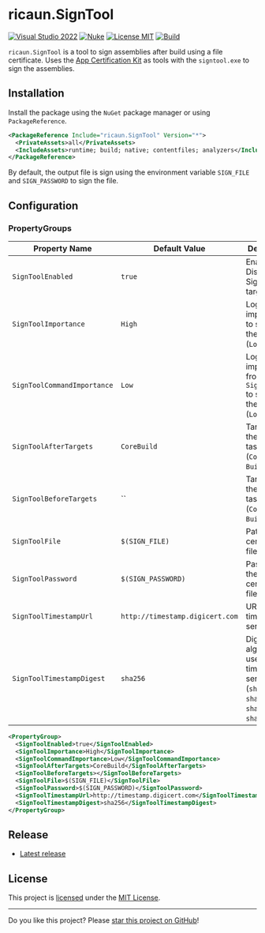 ﻿# ricaun.SignTool

[![Visual Studio 2022](https://img.shields.io/badge/Visual%20Studio-2022-blue)](../..)
[![Nuke](https://img.shields.io/badge/Nuke-Build-blue)](https://nuke.build/)
[![License MIT](https://img.shields.io/badge/License-MIT-blue.svg)](LICENSE)
[![Build](../../actions/workflows/Build.yml/badge.svg)](../../actions)

`ricaun.SignTool` is a tool to sign assemblies after build using a file certificate. Uses the [App Certification Kit](https://learn.microsoft.com/en-us/windows/uwp/debug-test-perf/windows-app-certification-kit) as tools with the `signtool.exe` to sign the assemblies.

## Installation

Install the package using the `NuGet` package manager or using `PackageReference`.

```xml
<PackageReference Include="ricaun.SignTool" Version="*">
  <PrivateAssets>all</PrivateAssets>
  <IncludeAssets>runtime; build; native; contentfiles; analyzers</IncludeAssets>
</PackageReference>
```

By default, the output file is sign using the environment variable `SIGN_FILE` and `SIGN_PASSWORD` to sign the file.

## Configuration

### PropertyGroups
Property Name | Default Value | Description
-------------|--------|-------------
`SignToolEnabled`| `true` | Enable / Disable SignTool target task.
`SignToolImportance` | `High` | Log importance to show in the console. (`Low` or `High`)
`SignToolCommandImportance` | `Low` | Log importance from the `SignTool.exe` to show in the console. (`Low` or `High`)
`SignToolAfterTargets`| `CoreBuild` | Target to run the SignTool task. (`CoreBuild`, `Build`, etc.)
`SignToolBeforeTargets`| `` | Target to run the SignTool task. (`CoreBuild`, `Build`, etc.)
`SignToolFile`| `$(SIGN_FILE)` | Path to the certificate file (`.pfx`).
`SignToolPassword`| `$(SIGN_PASSWORD)` | Password to the certificate file (`.pfx`).
`SignToolTimestampUrl`| `http://timestamp.digicert.com` | URL to the timestamp server.
`SignToolTimestampDigest`| `sha256` | Digest algorithm to use for the timestamp server. (`sha1`, `sha256`, `sha384`, `sha512`)

```xml
<PropertyGroup>
  <SignToolEnabled>true</SignToolEnabled>
  <SignToolImportance>High</SignToolImportance>
  <SignToolCommandImportance>Low</SignToolCommandImportance>
  <SignToolAfterTargets>CoreBuild</SignToolAfterTargets>
  <SignToolBeforeTargets></SignToolBeforeTargets>
  <SignToolFile>$(SIGN_FILE)</SignToolFile>
  <SignToolPassword>$(SIGN_PASSWORD)</SignToolPassword>
  <SignToolTimestampUrl>http://timestamp.digicert.com</SignToolTimestampUrl>
  <SignToolTimestampDigest>sha256</SignToolTimestampDigest>
</PropertyGroup>
```

## Release

* [Latest release](../../releases/latest)

## License

This project is [licensed](LICENSE) under the [MIT License](https://en.wikipedia.org/wiki/MIT_License).

---

Do you like this project? Please [star this project on GitHub](../../stargazers)!